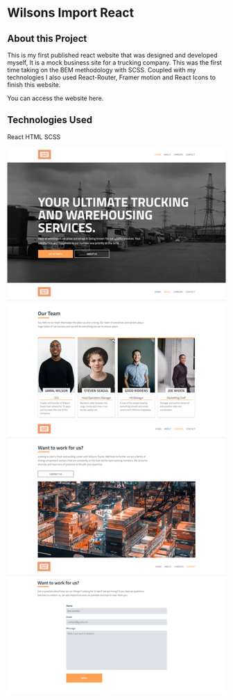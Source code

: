 # Wilsons Import React
 
 ## About this Project 
This is my first published react website that was designed and developed myself, It is a mock business site for a trucking company. This was the first time taking on the BEM methodology with SCSS. Coupled with my technologies I also used React-Router, Framer motion and React Icons to finish this website. 

You can access the website here. 

## Technologies Used
React
HTML
SCSS

 ![Website Header Image](/wilson/src/Assets/Readme/Header.PNG)
 ![Website Header Image](/wilson/src/Assets/Readme/About.PNG)
 ![Website Header Image](/wilson/src/Assets/Readme/Careers.PNG)
 ![Website Header Image](/wilson/src/Assets/Readme/Contact.PNG)
